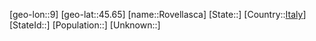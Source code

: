 ﻿---
location: [45.65,9]
type: City
tags:
- geo/City


SpocWebEntityId: 33807
isDeleted: false
confidential: public

---
[geo-lon::9]
[geo-lat::45.65]
[name::Rovellasca]
[State::]
[Country::[Italy](geo/Continent/Europe/Italy.md)]
[StateId::]
[Population::]
[Unknown::]

